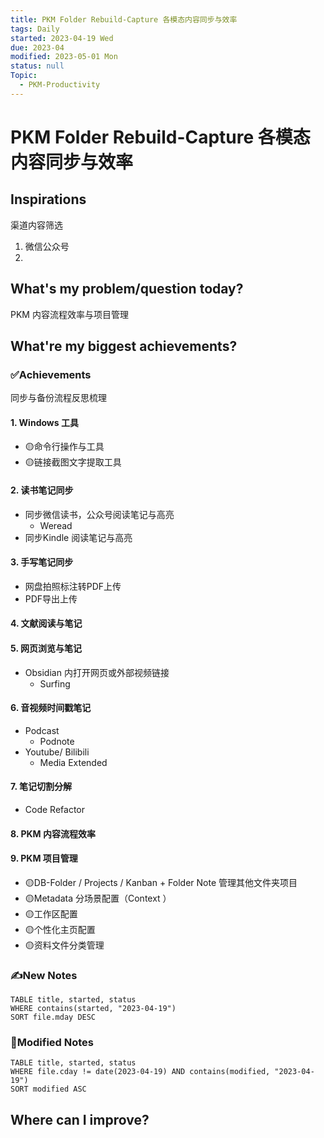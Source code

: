 ```yaml
---
title: PKM Folder Rebuild-Capture 各模态内容同步与效率
tags: Daily
started: 2023-04-19 Wed
due: 2023-04
modified: 2023-05-01 Mon
status: null
Topic:
  - PKM-Productivity
---
```

# PKM Folder Rebuild-Capture 各模态内容同步与效率 
## Inspirations
渠道内容筛选
1. 微信公众号
2. 
## What's my problem/question today?
PKM 内容流程效率与项目管理
## What're my biggest achievements?
### ✅Achievements
同步与备份流程反思梳理
#### 1. Windows 工具
- 🟡命令行操作与工具
- 🟡链接截图文字提取工具
#### 2. 读书笔记同步
- 同步微信读书，公众号阅读笔记与高亮
	- Weread
- 同步Kindle 阅读笔记与高亮
#### 3. 手写笔记同步
- 网盘拍照标注转PDF上传
- PDF导出上传
#### 4. 文献阅读与笔记

#### 5. 网页浏览与笔记
- Obsidian 内打开网页或外部视频链接
	- Surfing 
#### 6. 音视频时间戳笔记
- Podcast 
	- Podnote
- Youtube/ Bilibili 
	- Media Extended 
#### 7. 笔记切割分解
- Code Refactor
#### 8. PKM 内容流程效率
#### 9. PKM 项目管理
- 🟡DB-Folder / Projects / Kanban + Folder Note 管理其他文件夹项目
- 🟡Metadata 分场景配置（Context ）
- 🟡工作区配置
- 🟡个性化主页配置
- 🟡资料文件分类管理
### ✍️New Notes

```dataview
TABLE title, started, status
WHERE contains(started, "2023-04-19")
SORT file.mday DESC
```

### 📝Modified Notes

```dataview
TABLE title, started, status
WHERE file.cday != date(2023-04-19) AND contains(modified, "2023-04-19")
SORT modified ASC
```

## Where can I improve?